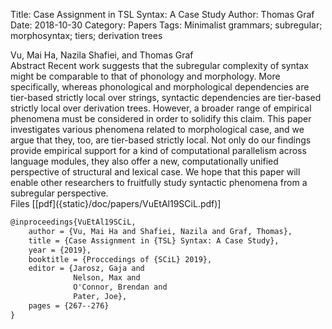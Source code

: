 Title: Case Assignment in TSL Syntax: A Case Study
Author: Thomas Graf
Date: 2018-10-30
Category: Papers
Tags: Minimalist grammars; subregular; morphosyntax; tiers; derivation trees

<div markdown class="authors">
Vu, Mai Ha, Nazila Shafiei, and Thomas Graf
</div>

<div markdown class="abstract">
<span id="abstract-title">Abstract</span>
Recent work suggests that the subregular complexity of syntax might be comparable to that of phonology and morphology.
More specifically, whereas phonological and morphological dependencies are tier-based strictly local over strings, syntactic dependencies are tier-based strictly local over derivation trees.
However, a broader range of empirical phenomena must be considered in order to solidify this claim.
This paper investigates various phenomena related to morphological case, and we argue that they, too, are tier-based strictly local.
Not only do our findings provide empirical support for a kind of computational parallelism across language modules, they also offer a new, computationally unified perspective of structural and lexical case.
We hope that this paper will enable other researchers to fruitfully study syntactic phenomena from a subregular perspective.
</div>

<div markdown class="files">
<span id="files-title">Files</span>
[[pdf]({static}/doc/papers/VuEtAl19SCiL.pdf)]
</div>

~~~latex
@inproceedings{VuEtAl19SCiL,
    author = {Vu, Mai Ha and Shafiei, Nazila and Graf, Thomas},
    title = {Case Assignment in {TSL} Syntax: A Case Study},
    year = {2019},
    booktitle = {Proccedings of {SCiL} 2019},
    editor = {Jarosz, Gaja and
              Nelson, Max and
              O'Connor, Brendan and
              Pater, Joe},
    pages = {267--276}
}
~~~
